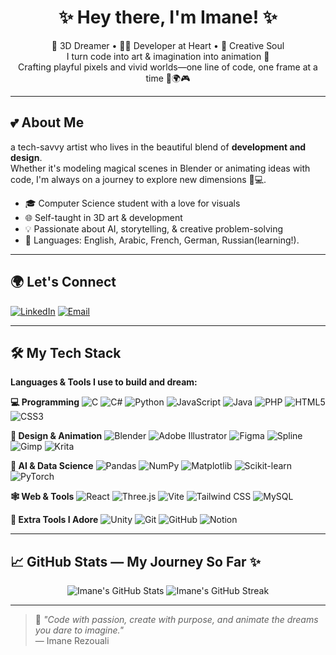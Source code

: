 <h1 align="center">✨ Hey there, I'm Imane! ✨</h1>

<p align="center">
🌸 3D Dreamer • 👩‍💻 Developer at Heart • 🎨 Creative Soul <br>
I turn code into art & imagination into animation 💫<br>
Crafting playful pixels and vivid worlds—one line of code, one frame at a time 🧊🌍🎮
</p>

---

## 💕 About Me

a tech-savvy artist who lives in the beautiful blend of **development and design**. <br>
Whether it's modeling magical scenes in Blender or animating ideas with code, I'm always on a journey to explore new dimensions 🚀💻.

- 🎓 Computer Science student with a love for visuals
- 🌐 Self-taught in 3D art & development
- 💡 Passionate about AI, storytelling, & creative problem-solving
- 💬 Languages: English, Arabic, French, German, Russian(learning!).

---

## 🌍 Let's Connect

[![LinkedIn](https://img.shields.io/badge/-LinkedIn-%230077B5?style=for-the-badge&logo=linkedin&logoColor=white)](https://linkedin.com/in/Imane-Rezouali)
[![Email](https://img.shields.io/badge/-Email-D14836?style=for-the-badge&logo=gmail&logoColor=white)](mailto:rezouali.imane@gmail.com)

---

## 🛠️ My Tech Stack

**Languages & Tools I use to build and dream:**

**💻 Programming**
![C](https://img.shields.io/badge/C-%2300599C.svg?style=for-the-badge&logo=c&logoColor=white)
![C#](https://img.shields.io/badge/C%23-%23239120.svg?style=for-the-badge&logo=csharp&logoColor=white)
![Python](https://img.shields.io/badge/Python-3670A0?style=for-the-badge&logo=python&logoColor=ffdd54)
![JavaScript](https://img.shields.io/badge/JavaScript-%23323330.svg?style=for-the-badge&logo=javascript&logoColor=%23F7DF1E)
![Java](https://img.shields.io/badge/Java-%23ED8B00.svg?style=for-the-badge&logo=openjdk&logoColor=white)
![PHP](https://img.shields.io/badge/PHP-%23777BB4.svg?style=for-the-badge&logo=php&logoColor=white)
![HTML5](https://img.shields.io/badge/HTML5-%23E34F26.svg?style=for-the-badge&logo=html5&logoColor=white)
![CSS3](https://img.shields.io/badge/CSS3-%231572B6.svg?style=for-the-badge&logo=css3&logoColor=white)

**🎨 Design & Animation**
![Blender](https://img.shields.io/badge/Blender-%23F5792A.svg?style=for-the-badge&logo=blender&logoColor=white)
![Adobe Illustrator](https://img.shields.io/badge/Illustrator-%23FF9A00.svg?style=for-the-badge&logo=adobeillustrator&logoColor=white)
![Figma](https://img.shields.io/badge/Figma-%23F24E1E.svg?style=for-the-badge&logo=figma&logoColor=white)
![Spline](https://img.shields.io/badge/Spline-Design-%23e8e8e8?style=for-the-badge&logoColor=black)
![Gimp](https://img.shields.io/badge/GIMP-657D8B?style=for-the-badge&logo=gimp&logoColor=FFFFFF)
![Krita](https://img.shields.io/badge/Krita-203759?style=for-the-badge&logo=krita&logoColor=EEF37B)

**🧠 AI & Data Science**
![Pandas](https://img.shields.io/badge/Pandas-%23150458.svg?style=for-the-badge&logo=pandas&logoColor=white)
![NumPy](https://img.shields.io/badge/NumPy-%23013243.svg?style=for-the-badge&logo=numpy&logoColor=white)
![Matplotlib](https://img.shields.io/badge/Matplotlib-%23ffffff.svg?style=for-the-badge&logo=Matplotlib&logoColor=black)
![Scikit-learn](https://img.shields.io/badge/Scikit--Learn-%23F7931E.svg?style=for-the-badge&logo=scikit-learn&logoColor=white)
![PyTorch](https://img.shields.io/badge/PyTorch-%23EE4C2C.svg?style=for-the-badge&logo=PyTorch&logoColor=white)

**🕸️ Web & Tools**
![React](https://img.shields.io/badge/React-%2320232a.svg?style=for-the-badge&logo=react&logoColor=%2361DAFB)
![Three.js](https://img.shields.io/badge/Three.js-black?style=for-the-badge&logo=three.js&logoColor=white)
![Vite](https://img.shields.io/badge/Vite-%23646CFF.svg?style=for-the-badge&logo=vite&logoColor=white)
![Tailwind CSS](https://img.shields.io/badge/TailwindCSS-%2338B2AC.svg?style=for-the-badge&logo=tailwind-css&logoColor=white)
![MySQL](https://img.shields.io/badge/MySQL-4479A1.svg?style=for-the-badge&logo=mysql&logoColor=white)

**🧩 Extra Tools I Adore**
![Unity](https://img.shields.io/badge/Unity-%23000000.svg?style=for-the-badge&logo=unity&logoColor=white)
![Git](https://img.shields.io/badge/Git-%23F05033.svg?style=for-the-badge&logo=git&logoColor=white)
![GitHub](https://img.shields.io/badge/GitHub-%23121011.svg?style=for-the-badge&logo=github&logoColor=white)
![Notion](https://img.shields.io/badge/Notion-%23000000.svg?style=for-the-badge&logo=notion&logoColor=white)

---

## 📈 GitHub Stats — My Journey So Far ✨

<div align="center">
  
![Imane's GitHub Stats](https://github-readme-stats.vercel.app/api?username=Rezouali-imane&theme=rose_pine&hide_border=true)
![Imane's GitHub Streak](https://nirzak-streak-stats.vercel.app/?user=Rezouali-imane&theme=rose_pine&hide_border=true)


</div>

---

> 💖 _"Code with passion, create with purpose, and animate the dreams you dare to imagine."_  
> — Imane Rezouali
